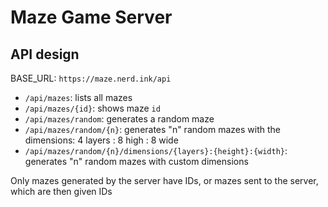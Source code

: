 # Maze Game Server

## API design
BASE_URL: `https://maze.nerd.ink/api`

- `/api/mazes`: lists all mazes
- `/api/mazes/{id}`: shows maze `id`
- `/api/mazes/random`: generates a random maze
- `/api/mazes/random/{n}`: generates "n" random mazes with the dimensions: 4 layers : 8 high : 8 wide
- `/api/mazes/random/{n}/dimensions/{layers}:{height}:{width}`: generates "n" random mazes with custom dimensions

Only mazes generated by the server have IDs, or mazes sent to the server, which are then given IDs

